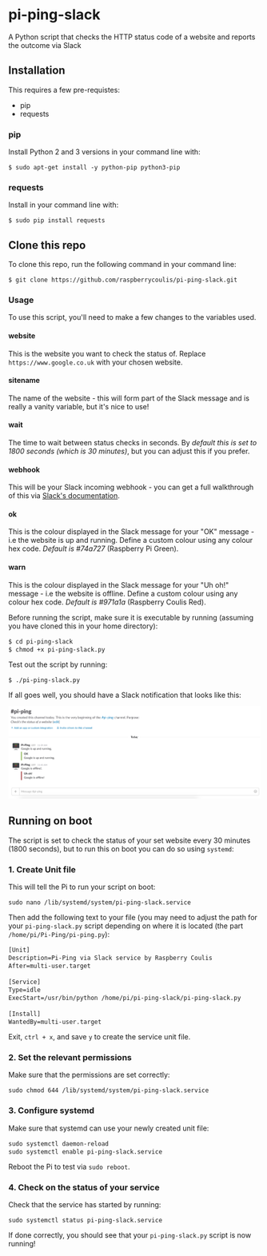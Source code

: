 # pi-ping-slack
A Python script that checks the HTTP status code of a website and reports the outcome via Slack

## Installation
This requires a few pre-requistes:
* pip
* requests

### pip
Install Python 2 and 3 versions in your command line with:

    $ sudo apt-get install -y python-pip python3-pip

### requests
Install in your command line with:

    $ sudo pip install requests

## Clone this repo
To clone this repo, run the following command in your command line:

    $ git clone https://github.com/raspberrycoulis/pi-ping-slack.git

### Usage
To use this script, you'll need to make a few changes to the variables used.

#### website
This is the website you want to check the status of. Replace `https://www.google.co.uk` with your chosen website.

#### sitename
The name of the website - this will form part of the Slack message and is really a vanity variable, but it's nice to use!

#### wait
The time to wait between status checks in seconds. By *default this is set to 1800 seconds (which is 30 minutes)*, but you can adjust this if you prefer.

#### webhook
This will be your Slack incoming webhook - you can get a full walkthrough of this via [Slack's documentation](https://slack.com/apps/A0F7XDUAZ-incoming-webhooks "Slack Incoming Webhooks").

#### ok
This is the colour displayed in the Slack message for your "OK" message - i.e the website is up and running. Define a custom colour using any colour hex code. *Default is #74a727* (Raspberry Pi Green).

#### warn
This is the colour displayed in the Slack message for your "Uh oh!" message - i.e the website is offline. Define a custom colour using any colour hex code. *Default is #971a1a* (Raspberry Coulis Red).

Before running the script, make sure it is executable by running (assuming you have cloned this in your home directory):

    $ cd pi-ping-slack
    $ chmod +x pi-ping-slack.py

Test out the script by running:

    $ ./pi-ping-slack.py

If all goes well, you should have a Slack notification that looks like this:

![Pi-Ping Slack](https://github.com/raspberrycoulis/pi-ping-slack/blob/master/images/slack.png "Pi-Ping Slack Message")

## Running on boot
The script is set to check the status of your set website every 30 minutes (1800 seconds), but to run this on boot you can do so using `systemd`:

### 1. Create Unit file
This will tell the Pi to run your script on boot:

    sudo nano /lib/systemd/system/pi-ping-slack.service

Then add the following text to your file (you may need to adjust the path for your `pi-ping-slack.py` script depending on where it is located (the part `/home/pi/Pi-Ping/pi-ping.py`):

    [Unit]
    Description=Pi-Ping via Slack service by Raspberry Coulis
    After=multi-user.target

    [Service]
    Type=idle
    ExecStart=/usr/bin/python /home/pi/pi-ping-slack/pi-ping-slack.py

    [Install]
    WantedBy=multi-user.target

Exit, `ctrl + x`, and save `y` to create the service unit file.

### 2. Set the relevant permissions
Make sure that the permissions are set correctly:

    sudo chmod 644 /lib/systemd/system/pi-ping-slack.service

### 3. Configure systemd
Make sure that systemd can use your newly created unit file:

    sudo systemctl daemon-reload
    sudo systemctl enable pi-ping-slack.service

Reboot the Pi to test via `sudo reboot`.

### 4. Check on the status of your service
Check that the service has started by running:

    sudo systemctl status pi-ping-slack.service

If done correctly, you should see that your `pi-ping-slack.py` script is now running!
